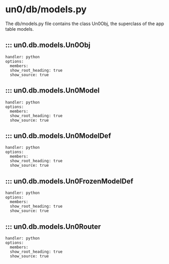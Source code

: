 # un0/db/models.py

The db/models.py file contains the class Un0Obj, the superclass of the app table models.

## ::: un0.db.models.Un0Obj

    handler: python
    options:
      members:
      show_root_heading: true
      show_source: true

## ::: un0.db.models.Un0Model

    handler: python
    options:
      members:
      show_root_heading: true
      show_source: true

## ::: un0.db.models.Un0ModelDef

    handler: python
    options:
      members:
      show_root_heading: true
      show_source: true

## ::: un0.db.models.Un0FrozenModelDef

    handler: python
    options:
      members:
      show_root_heading: true
      show_source: true

## ::: un0.db.models.Un0Router

    handler: python
    options:
      members:
      show_root_heading: true
      show_source: true
 